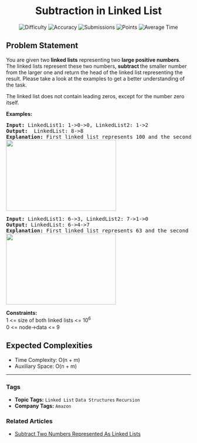 <h1 align="center">Subtraction in Linked List</h1>

<p align="center">
  <img alt="Difficulty" title="Difficulty" src="https://custom-icon-badges.demolab.com/badge/Difficulty: Hard-1F222E?style=for-the-badge&logoColor=white&logo=fire"/>
  <img alt="Accuracy" title="Accuracy" src="https://custom-icon-badges.demolab.com/badge/Accuracy: 12.94%25-1F222E?style=for-the-badge&logoColor=white&logo=target"/>
  <img alt="Submissions" title="Submissions" src="https://custom-icon-badges.demolab.com/badge/Submissions: 84K+-1F222E?style=for-the-badge&logoColor=white&logo=repo"/>
  <img alt="Points" title="Points" src="https://custom-icon-badges.demolab.com/badge/Points: 8-1F222E?style=for-the-badge&logoColor=white&logo=award"/>
  <img alt="Average Time" title="Average Time" src="https://custom-icon-badges.demolab.com/badge/Average%20Time: 20m-1F222E?style=for-the-badge&logoColor=white&logo=clock"/>
</p>

## Problem Statement

You are given two <b>linked lists</b> representing two <b>large positive numbers</b>. The linked lists represent these two numbers, <b>subtract </b>the smaller number from the larger one and return the head of the linked list<b> </b>representing the result. Please take a look at the examples to get a better understanding of the task.<br>

The linked list does not contain leading zeros, except for the number zero itself.

<b>Examples:</b>

<pre><b>Input: </b>LinkedList1: 1->0->0, LinkedList2: 1->2<br><b>Output:  </b>LinkedList: 8->8<br><b>Explanation: </b>First linked list represents 100 and the second one represents 12. 12 subtracted from 100 gives us 88 as the result. It is represented as 8->8 in the linked list.<br><img src="https://media.geeksforgeeks.org/img-practice/prod/addEditProblem/700313/Web/Other/blobid1_1735211009.png" alt="" title="" width="300" height="193"/><br></pre>

<pre><b>Input: </b>LinkedList1: 6->3, LinkedList2: 7->1->0<br><b>Output: </b>LinkedList: 6->4->7<br><b>Explanation: </b>First linked list represents 63 and the second one represents 710. 63 subtracted from 710 gives us 647 as the result. It is represented as 6->4->7 in the linked list.<br><img src="https://media.geeksforgeeks.org/img-practice/prod/addEditProblem/700313/Web/Other/blobid2_1735211034.png" alt="" title="" width="299" height="193"/><br></pre>

<b>Constraints:</b><br>1 <= size of both linked lists <= 10<sup>6</sup><br>0 <= node->data <= 9<sup><br></sup>

## Expected Complexities
- Time Complexity: O(n + m)
- Auxiliary Space: O(n + m)

<hr>

### Tags
- **Topic Tags:** `Linked List` `Data Structures` `Recursion`
- **Company Tags:** `Amazon`

### Related Articles
- [Subtract Two Numbers Represented As Linked Lists](https://www.geeksforgeeks.org/subtract-two-numbers-represented-as-linked-lists/)
